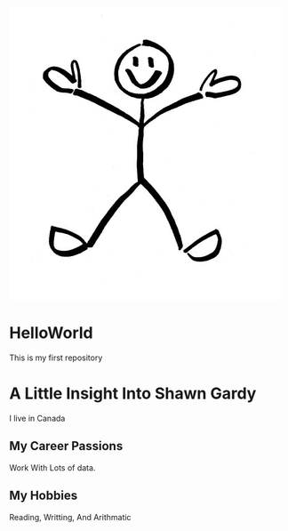 ![headshot](35485-clip-art-stick-figure-image-free-download.jpeg)

# HelloWorld
This is my first repository

# A Little Insight Into Shawn Gardy
I live in Canada

## My Career Passions
Work With Lots of data. 

## My Hobbies 
Reading, Writting, And Arithmatic
